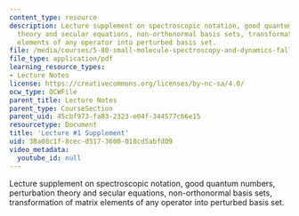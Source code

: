 ```yaml
---
content_type: resource
description: Lecture supplement on spectroscopic notation, good quantum numbers, perturbation
  theory and secular equations, non-orthonormal basis sets, transformation of matrix
  elements of any operator into perturbed basis set.
file: /media/courses/5-80-small-molecule-spectroscopy-and-dynamics-fall-2008/38a08c1f8cecd5173600018cd5abfd09_01s_transmxel.pdf
file_type: application/pdf
learning_resource_types:
- Lecture Notes
license: https://creativecommons.org/licenses/by-nc-sa/4.0/
ocw_type: OCWFile
parent_title: Lecture Notes
parent_type: CourseSection
parent_uid: 45cbf973-fa83-2323-e04f-344577c66e15
resourcetype: Document
title: 'Lecture #1 Supplement'
uid: 38a08c1f-8cec-d517-3600-018cd5abfd09
video_metadata:
  youtube_id: null
---
```

Lecture supplement on spectroscopic notation, good quantum numbers, perturbation theory and secular equations, non-orthonormal basis sets, transformation of matrix elements of any operator into perturbed basis set.